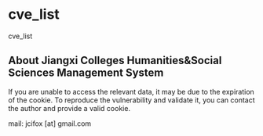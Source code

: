 # cve_list
cve_list

## About Jiangxi Colleges Humanities&Social Sciences Management System

If you are unable to access the relevant data, it may be due to the expiration of the cookie. To reproduce the vulnerability and validate it, you can contact the author and provide a valid cookie.

mail: jcifox [at] gmail.com
